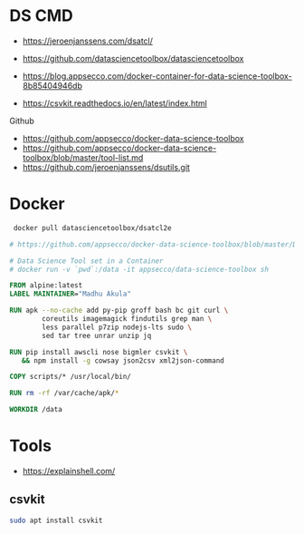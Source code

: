 # DS CMD
- https://jeroenjanssens.com/dsatcl/
- https://github.com/datasciencetoolbox/datasciencetoolbox 
- https://blog.appsecco.com/docker-container-for-data-science-toolbox-8b85404946db

- https://csvkit.readthedocs.io/en/latest/index.html

Github
- https://github.com/appsecco/docker-data-science-toolbox
- https://github.com/appsecco/docker-data-science-toolbox/blob/master/tool-list.md
- https://github.com/jeroenjanssens/dsutils.git


# Docker

```bash
 docker pull datasciencetoolbox/dsatcl2e
```

```Dockerfile
# https://github.com/appsecco/docker-data-science-toolbox/blob/master/Dockerfile

# Data Science Tool set in a Container
# docker run -v `pwd`:/data -it appsecco/data-science-toolbox sh

FROM alpine:latest
LABEL MAINTAINER="Madhu Akula"

RUN apk --no-cache add py-pip groff bash bc git curl \
		coreutils imagemagick findutils grep man \
		less parallel p7zip nodejs-lts sudo \
		sed tar tree unrar unzip jq

RUN pip install awscli nose bigmler csvkit \
   && npm install -g cowsay json2csv xml2json-command

COPY scripts/* /usr/local/bin/

RUN rm -rf /var/cache/apk/*

WORKDIR /data
```


# Tools
- https://explainshell.com/ 

## csvkit
```bash
sudo apt install csvkit
```
